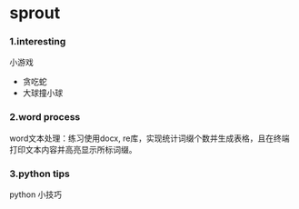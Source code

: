 # sprout

### 1.interesting
小游戏
* 贪吃蛇
* 大球撞小球
### 2.word process
word文本处理：练习使用docx, re库，实现统计词缀个数并生成表格，且在终端打印文本内容并高亮显示所标词缀。
### 3.python tips
python 小技巧
